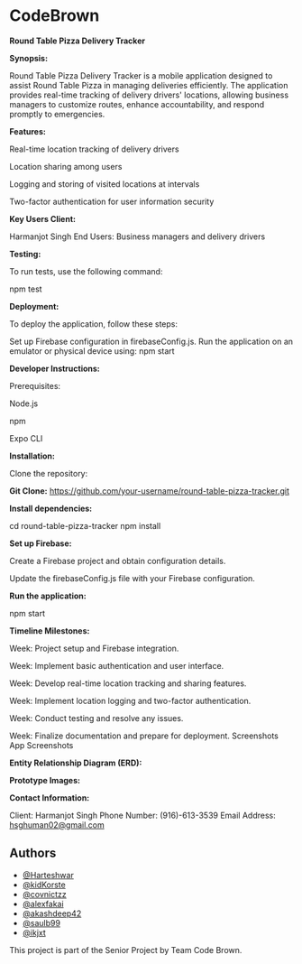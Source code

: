 # CodeBrown

**Round Table Pizza Delivery Tracker**


**Synopsis:**

Round Table Pizza Delivery Tracker is a mobile application designed to assist Round Table Pizza in managing deliveries efficiently. The application provides real-time tracking of delivery drivers' locations, allowing business managers to customize routes, enhance accountability, and respond promptly to emergencies.

**Features:**

Real-time location tracking of delivery drivers

Location sharing among users

Logging and storing of visited locations at intervals

Two-factor authentication for user information security

**Key Users Client:** 

Harmanjot Singh
End Users: Business managers and delivery drivers

**Testing:** 

To run tests, use the following command:

npm test


**Deployment:**

To deploy the application, follow these steps:

Set up Firebase configuration in firebaseConfig.js.
Run the application on an emulator or physical device using:
npm start


**Developer Instructions:**

Prerequisites:

Node.js

npm

Expo CLI


**Installation:**

Clone the repository:

**Git Clone:** https://github.com/your-username/round-table-pizza-tracker.git


**Install dependencies:**

cd round-table-pizza-tracker
npm install

**Set up Firebase:**

Create a Firebase project and obtain configuration details.

Update the firebaseConfig.js file with your Firebase configuration.

**Run the application:**

npm start

**Timeline Milestones:**

Week: Project setup and Firebase integration.

Week: Implement basic authentication and user interface.

Week: Develop real-time location tracking and sharing features.

Week: Implement location logging and two-factor authentication.

Week: Conduct testing and resolve any issues.

Week: Finalize documentation and prepare for deployment.
Screenshots
App Screenshots

**Entity Relationship Diagram (ERD):**


**Prototype Images:**

**Contact Information:**

Client: Harmanjot Singh
Phone Number: (916)-613-3539
Email Address: hsghuman02@gmail.com

## Authors

- [@Harteshwar](https://github.com/Harteshwar)
- [@kidKorste](https://github.com/kidKorste)
- [@covnictzz](https://github.com/covnictzz)
- [@alexfakai](https://github.com/alexfakai)
- [@akashdeep42](https://github.com/akashdeep42)
- [@saulb99](https://github.com/saulb99)
- [@ikjxt](https://github.com/ikjxt)


This project is part of the Senior Project by Team Code Brown.
